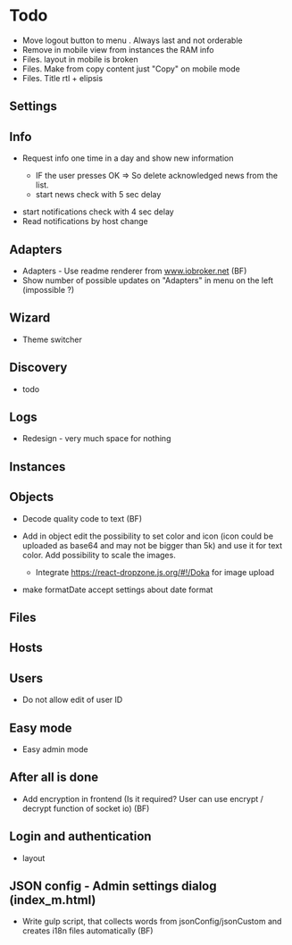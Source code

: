 # Todo
 - Move logout button to menu . Always last and not orderable
 - Remove in mobile view from instances the RAM info
 - Files. layout in mobile is broken
 - Files. Make from copy content just "Copy" on mobile mode
 - Files. Title rtl + elipsis
## Settings
  
## Info
- Request info one time in a day and show new information
  <!-- - admin.X.info.newsFeed => JSON https://github.com/ioBroker/ioBroker.docs/blob/master/info/news.json -->
  <!-- - admin.X.info.lastNewsId => consists of last read news -->
  - IF the user presses OK => So delete acknowledged news from the list.
  <!-- - Subscribe on `admin.X.info.newsFeed` and test on update -->
  - start news check with 5 sec delay

  <!-- - news could have the attribute "img" and if it is present, so show it at the top of the dialog
  - news could have the attribute "link" if it presents so show the button with "linkTitle" -->
  <!-- - Title of the dialog: You have unread news -->
  <!-- - Buttons of the dialog: "Acknowledge" -->
  
<!-- - Support of notifications: https://github.com/ioBroker/ioBroker.js-controller/pull/1153 
  - system.host.HOSTNAME.notifications -->
  <!-- - this.props.socket.getRawSocket().emit('sendToHost', host, 'getNotifications', {}, notifications =>);
  - this.props.socket.getRawSocket().emit('sendToHost', host, 'clearNotifications', {category: name}, 
  notifications =>); -->
  - start notifications check with 4 sec delay
  - Read notifications by host change


## Adapters
- Adapters - Use readme renderer from www.iobroker.net (BF)
- Show number of possible updates on "Adapters" in menu on the left (impossible ?)

## Wizard
- Theme switcher

## Discovery
- todo

## Logs
- Redesign - very much space for nothing

## Instances

## Objects
- Decode quality code to text (BF)
- Add in object edit the possibility to set color and icon (icon could be uploaded as base64 and may not be bigger than 5k) and use it for text color. Add possibility to scale the images.
  - Integrate https://react-dropzone.js.org/#!/Doka for image upload

- make formatDate accept settings about date format

## Files
<!-- - File viewer can show: json, js, ts, md, css, html (use ace aditor for viewing too) -->
  
## Hosts

## Users
- Do not allow edit of user ID

## Easy mode
- Easy admin mode

## After all is done
- Add encryption in frontend (Is it required? User can use encrypt / decrypt function of socket io) (BF)

## Login and authentication
- layout

## JSON config - Admin settings dialog (index_m.html)
- Write gulp script, that collects words from jsonConfig/jsonCustom and creates i18n files automatically (BF)

<!-- - Write jsonCustom for:
  - lovelace
  - eventlist
  - mqtt-client
  - ?? -->